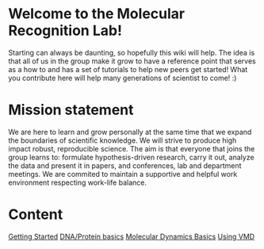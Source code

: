 <!-- TITLE: Home -->
<!-- SUBTITLE: A quick summary of Home -->

# Welcome to the Molecular Recognition Lab!
Starting can always be daunting, so hopefully this wiki will help. The idea is that all of us in the group make it grow to have a reference point that serves as a how to and has a set of tutorials to help new peers get started! What you contribute here will help many generations of scientist to come! :)

# Mission statement

We are here to learn and grow personally at the same time that we expand the boundaries of scientific knowledge.
We will strive to produce high impact robust, reproducible science. The aim is that everyone that joins the group learns to: formulate hypothesis-driven research, carry it out, analyze the data and present it in papers, and conferences, lab and department meetings. 
We are commited to maintain a supportive and helpful work environment respecting work-life balance.
 
# Content
[Getting Started](getting-started)
[DNA/Protein basics](ScienceBits/DNA)
[Molecular Dynamics Basics](ScienceBits/MD)
[Using VMD](ScientificSofware/VMD)
